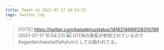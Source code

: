 ```yaml
---
title: Tweet at 2021-07-17 10:54:23
tags: twitter_log
---
```


> [!CITE] https://twitter.com/kaisekiriu/status/1416214669128310789 (2021-07-17 10:54:23)
> ![](https://twitter.com/kaisekiriu/status/1416214669128310789)
> GTDBの体系が参照されているのでAsgardarchaeotaがphylumとしての扱われてる。
